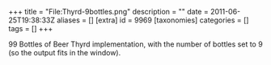 +++
title = "File:Thyrd-9bottles.png"
description = ""
date = 2011-06-25T19:38:33Z
aliases = []
[extra]
id = 9969
[taxonomies]
categories = []
tags = []
+++

99 Bottles of Beer Thyrd implementation, with the number of bottles set to 9 (so the output fits in the window).
